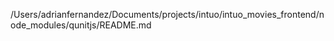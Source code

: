 /Users/adrianfernandez/Documents/projects/intuo/intuo_movies_frontend/node_modules/qunitjs/README.md